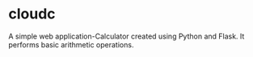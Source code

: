 # cloudc
A simple web application-Calculator created using Python and Flask. It performs basic arithmetic operations. 
